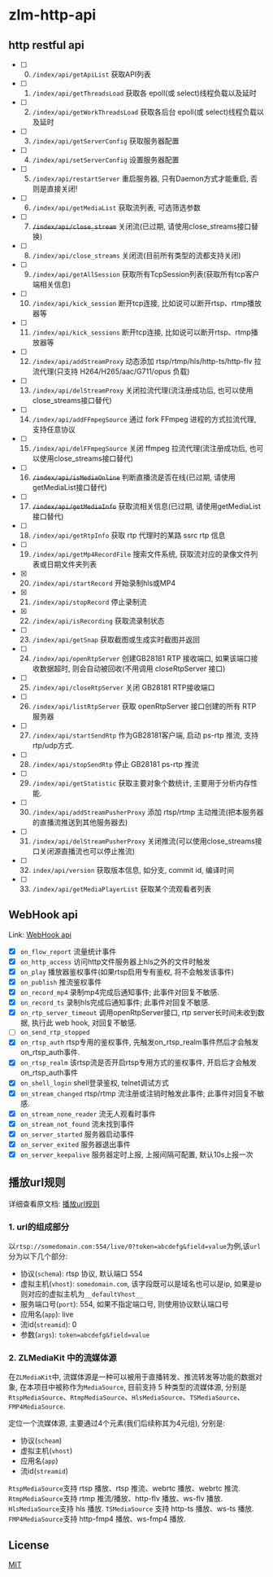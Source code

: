 # zlm-http-api

## http restful api

- [ ] 0. `/index/api/getApiList` 获取API列表
- [ ] 1. `/index/api/getThreadsLoad` 获取各 epoll(或 select)线程负载以及延时
- [ ] 2. `/index/api/getWorkThreadsLoad` 获取各后台 epoll(或 select)线程负载以及延时
- [ ] 3. `/index/api/getServerConfig` 获取服务器配置
- [ ] 4. `/index/api/setServerConfig` 设置服务器配置
- [ ] 5. `/index/api/restartServer` 重启服务器, 只有Daemon方式才能重启, 否则是直接关闭!
- [ ] 6. `/index/api/getMediaList` 获取流列表, 可选筛选参数
- [ ] 7. ~~`/index/api/close_stream`~~ 关闭流(已过期, 请使用close_streams接口替换)
- [ ] 8. `/index/api/close_streams` 关闭流(目前所有类型的流都支持关闭)
- [ ] 9. `/index/api/getAllSession` 获取所有TcpSession列表(获取所有tcp客户端相关信息)
- [ ] 10. `/index/api/kick_session` 断开tcp连接, 比如说可以断开rtsp、rtmp播放器等
- [ ] 11. `/index/api/kick_sessions` 断开tcp连接, 比如说可以断开rtsp、rtmp播放器等
- [ ] 12. `/index/api/addStreamProxy` 动态添加 rtsp/rtmp/hls/http-ts/http-flv 拉流代理(只支持 H264/H265/aac/G711/opus 负载)
- [ ] 13. `/index/api/delStreamProxy` 关闭拉流代理(流注册成功后, 也可以使用close_streams接口替代)
- [ ] 14. `/index/api/addFFmpegSource` 通过 fork FFmpeg 进程的方式拉流代理, 支持任意协议
- [ ] 15. `/index/api/delFFmpegSource` 关闭 ffmpeg 拉流代理(流注册成功后, 也可以使用close_streams接口替代)
- [ ] 16. ~~`/index/api/isMediaOnline`~~ 判断直播流是否在线(已过期, 请使用getMediaList接口替代)
- [ ] 17. ~~`/index/api/getMediaInfo`~~ 获取流相关信息(已过期, 请使用getMediaList接口替代)
- [ ] 18. `/index/api/getRtpInfo` 获取 rtp 代理时的某路 ssrc rtp 信息
- [ ] 19. `/index/api/getMp4RecordFile` 搜索文件系统, 获取流对应的录像文件列表或日期文件夹列表
- [x] 20. `/index/api/startRecord` 开始录制hls或MP4
- [x] 21. `/index/api/stopRecord` 停止录制流
- [x] 22. `/index/api/isRecording` 获取流录制状态
- [ ] 23. `/index/api/getSnap` 获取截图或生成实时截图并返回
- [ ] 24. `/index/api/openRtpServer` 创建GB28181 RTP 接收端口, 如果该端口接收数据超时, 则会自动被回收(不用调用 closeRtpServer 接口)
- [ ] 25. `/index/api/closeRtpServer` 关闭 GB28181 RTP接收端口
- [ ] 26. `/index/api/listRtpServer` 获取 openRtpServer 接口创建的所有 RTP 服务器
- [ ] 27. `/index/api/startSendRtp` 作为GB28181客户端, 启动 ps-rtp 推流, 支持rtp/udp方式.
- [ ] 28. `/index/api/stopSendRtp` 停止 GB28181 ps-rtp 推流
- [ ] 29. `/index/api/getStatistic` 获取主要对象个数统计, 主要用于分析内存性能.
- [ ] 30. `/index/api/addStreamPusherProxy` 添加 rtsp/rtmp 主动推流(把本服务器的直播流推送到其他服务器去)
- [ ] 31. `/index/api/delStreamPusherProxy` 关闭推流(可以使用close_streams接口关闭源直播流也可以停止推流)
- [ ] 32. `index/api/version` 获取版本信息, 如分支, commit id, 编译时间
- [ ] 33. `/index/api/getMediaPlayerList` 获取某个流观看者列表

## WebHook api

Link: [WebHook api](https://docs.zlmediakit.com/zh/guide/media_server/web_hook_api.html)

- [x] `on_flow_report` 流量统计事件
- [x] `on_http_access` 访问http文件服务器上hls之外的文件时触发
- [x] `on_play` 播放器鉴权事件(如果rtsp启用专有鉴权, 将不会触发该事件)
- [x] `on_publish` 推流鉴权事件
- [x] `on_record_mp4` 录制mp4完成后通知事件; 此事件对回复不敏感.
- [x] `on_record_ts` 录制hls完成后通知事件; 此事件对回复不敏感.
- [x] `on_rtp_server_timeout` 调用openRtpServer接口, rtp server长时间未收到数据, 执行此 web hook, 对回复不敏感.
- [ ] `on_send_rtp_stopped`
- [x] `on_rtsp_auth` rtsp专用的鉴权事件, 先触发on_rtsp_realm事件然后才会触发on_rtsp_auth事件.
- [x] `on_rtsp_realm` 该rtsp流是否开启rtsp专用方式的鉴权事件, 开启后才会触发on_rtsp_auth事件
- [x] `on_shell_login` shell登录鉴权, telnet调试方式
- [x] `on_stream_changed` rtsp/rtmp 流注册或注销时触发此事件; 此事件对回复不敏感.
- [x] `on_stream_none_reader` 流无人观看时事件
- [x] `on_stream_not_found` 流未找到事件
- [x] `on_server_started` 服务器启动事件
- [x] `on_server_exited` 服务器退出事件
- [x] `on_server_keepalive` 服务器定时上报, 上报间隔可配置, 默认10s上报一次

## 播放url规则

详细查看原文档: [播放url规则](https://docs.zlmediakit.com/zh/guide/media_server/play_url_rules.html)

### 1. url的组成部分

以`rtsp://somedomain.com:554/live/0?token=abcdefg&field=value`为例,该`url`分为以下几个部分:

- 协议(`schema`): rtsp 协议, 默认端口 554
- 虚拟主机(`vhost`): `somedomain.com`, 该字段既可以是域名也可以是ip, 如果是ip则对应的虚拟主机为`__defaultVhost__`
- 服务端口号(`port`): 554, 如果不指定端口号, 则使用协议默认端口号
- 应用名(`app`): live
- 流id(`streamid`): 0
- 参数(`args`): `token=abcdefg&field=value`

### 2. ZLMediaKit 中的流媒体源

在`ZLMediaKit`中, 流媒体源是一种可以被用于直播转发、推流转发等功能的数据对象, 在本项目中被称作为`MediaSource`, 目前支持 5 种类型的流媒体源, 分别是`RtspMediaSource`、`RtmpMediaSource`、`HlsMediaSource`、`TSMediaSource`、`FMP4MediaSource`.

定位一个流媒体源, 主要通过4个元素(我们后续称其为4元组), 分别是:

- 协议(`scheam`)
- 虚拟主机(`vhost`)
- 应用名(`app`)
- 流id(`streamid`)

`RtspMediaSource`支持 rtsp 播放、rtsp 推流、webrtc 播放、webrtc 推流.
`RtmpMediaSource`支持 rtmp 推流/播放、http-flv 播放、ws-flv 播放.
`HlsMediaSource`支持 hls 播放.
`TSMediaSource` 支持 http-ts 播放、ws-ts 播放.
`FMP4MediaSource`支持 http-fmp4 播放、ws-fmp4 播放.

## License

[MIT](LICENSE)
